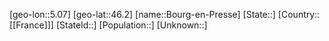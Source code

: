 ﻿---
location: [46.2,5.07]
mapzoom: [7,12] 
mapmarker: city 
type: City
tags:
- geo/City


SpocWebEntityId: 29297
isDeleted: false
confidential: public

---
[geo-lon::5.07]
[geo-lat::46.2]
[name::Bourg-en-Presse]
[State::]
[Country::[[France]]]
[StateId::]
[Population::]
[Unknown::]

